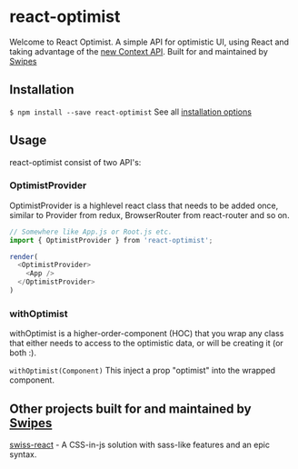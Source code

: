 # react-optimist
Welcome to React Optimist. A simple API for optimistic UI, using React and taking advantage of the [new Context API](https://reactjs.org/docs/context.html). Built for and maintained by [Swipes](https://swipesapp.com)

## Installation
`$ npm install --save react-optimist`
See all [installation options](https://github.com/swipesapp/react-optimist/docs/installation.md)

## Usage
react-optimist consist of two API's:  
### OptimistProvider
OptimistProvider is a highlevel react class that needs to be added once, similar to Provider from redux, BrowserRouter from react-router and so on.

```js
// Somewhere like App.js or Root.js etc.
import { OptimistProvider } from 'react-optimist';

render(
  <OptimistProvider>
    <App />
  </OptimistProvider>
)
```

### withOptimist
withOptimist is a higher-order-component (HOC) that you wrap any class that either needs to access to the optimistic data, or will be creating it (or both :).

`withOptimist(Component)`
This inject a prop "optimist" into the wrapped component.


## Other projects built for and maintained by [Swipes](https://swipesapp.com)
[swiss-react](https://github.com/swipesapp/react-swiss) - A CSS-in-js solution with sass-like features and an epic syntax.